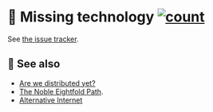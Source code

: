 # :sauropod: Missing technology [![count](https://img.shields.io/github/issues/aureooms/404.svg)](https://github.com/aureooms/404/issues)

See [the issue tracker](https://github.com/aureooms/404/issues).



## :link: See also

 - [Are we distributed yet?](https://github.com/arewedistributedyet/arewedistributedyet)
 - [The Noble Eightfold Path](https://github.com/aureooms/eightfold).
 - [Alternative Internet](https://github.com/redecentralize/alternative-internet)
